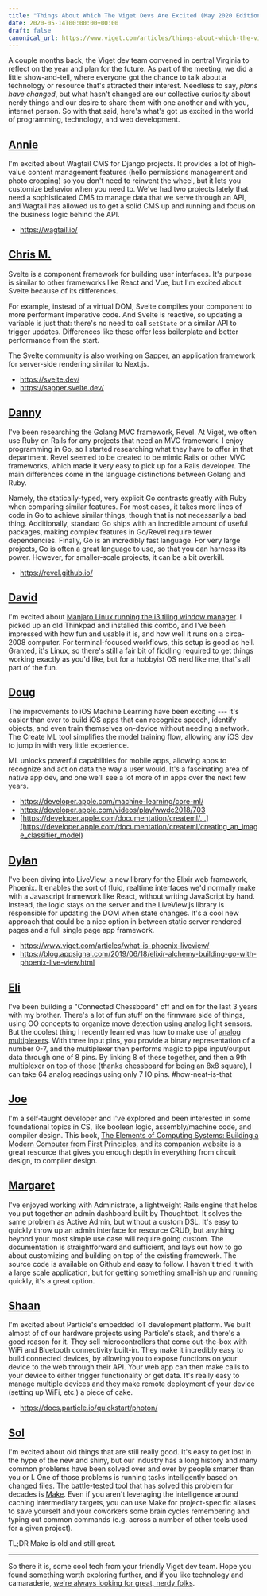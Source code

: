 ```yaml
---
title: "Things About Which The Viget Devs Are Excited (May 2020 Edition)"
date: 2020-05-14T00:00:00+00:00
draft: false
canonical_url: https://www.viget.com/articles/things-about-which-the-viget-devs-are-excited-may-2020-edition/
---
```


A couple months back, the Viget dev team convened in central Virginia to
reflect on the year and plan for the future. As part of the meeting, we
did a little show-and-tell, where everyone got the chance to talk about
a technology or resource that's attracted their interest. Needless to
say, *plans have changed*, but what hasn't changed are our collective
curiosity about nerdy things and our desire to share them with one
another and with you, internet person. So with that said, here's
what's got us excited in the world of programming, technology, and web
development.

## [Annie](https://www.viget.com/about/team/akiley)

I'm excited about Wagtail CMS for Django projects. It provides a lot of
high-value content management features (hello permissions management and
photo cropping) so you don't need to reinvent the wheel, but it lets you
customize behavior when you need to. We've had two projects lately that
need a sophisticated CMS to manage data that we serve through an API,
and Wagtail has allowed us to get a solid CMS up and running and focus
on the business logic behind the API.

-   <https://wagtail.io/>

## [Chris M.](https://www.viget.com/about/team/cmanning)

Svelte is a component framework for building user interfaces. It's
purpose is similar to other frameworks like React and Vue, but I'm
excited about Svelte because of its differences.

For example, instead of a virtual DOM, Svelte compiles your component to
more performant imperative code. And Svelte is reactive, so updating a
variable is just that: there's no need to call `setState` or a similar
API to trigger updates. Differences like these offer less boilerplate
and better performance from the start.

The Svelte community is also working on Sapper, an application framework
for server-side rendering similar to Next.js.

-   <https://svelte.dev/>
-   <https://sapper.svelte.dev/>

## [Danny](https://www.viget.com/about/team/dbrown)

I've been researching the Golang MVC framework, Revel. At Viget, we
often use Ruby on Rails for any projects that need an MVC framework. I
enjoy programming in Go, so I started researching what they have to
offer in that department. Revel seemed to be created to be mimic Rails
or other MVC frameworks, which made it very easy to pick up for a Rails
developer. The main differences come in the language distinctions
between Golang and Ruby.

Namely, the statically-typed, very explicit Go contrasts greatly with
Ruby when comparing similar features. For most cases, it takes more
lines of code in Go to achieve similar things, though that is not
necessarily a bad thing. Additionally, standard Go ships with an
incredible amount of useful packages, making complex features in
Go/Revel require fewer dependencies. Finally, Go is an incredibly fast
language. For very large projects, Go is often a great language to use,
so that you can harness its power. However, for smaller-scale projects,
it can be a bit overkill.

-   <https://revel.github.io/>

## [David](https://www.viget.com/about/team/deisinger)

I'm excited about [Manjaro Linux running the i3 tiling window
manager](https://manjaro.org/download/community/i3/). I picked up an old
Thinkpad and installed this combo, and I've been impressed with how fun
and usable it is, and how well it runs on a circa-2008 computer. For
terminal-focused workflows, this setup is good as hell. Granted, it's
Linux, so there's still a fair bit of fiddling required to get things
working exactly as you'd like, but for a hobbyist OS nerd like me,
that's all part of the fun.

## [Doug](https://www.viget.com/about/team/davery)

The improvements to iOS Machine Learning have been exciting --- it's
easier than ever to build iOS apps that can recognize speech, identify
objects, and even train themselves on-device without needing a network.
The Create ML tool simplifies the model training flow, allowing any iOS
dev to jump in with very little experience.

ML unlocks powerful capabilities for mobile apps, allowing apps to
recognize and act on data the way a user would. It's a fascinating area
of native app dev, and one we'll see a lot more of in apps over the next
few years.

-   <https://developer.apple.com/machine-learning/core-ml/>
-   <https://developer.apple.com/videos/play/wwdc2018/703>
-   [https://developer.apple.com/documentation/createml/…](https://developer.apple.com/documentation/createml/creating_an_image_classifier_model)

## [Dylan](https://www.viget.com/about/team/dlederle-ensign)

I've been diving into LiveView, a new library for the Elixir web
framework, Phoenix. It enables the sort of fluid, realtime interfaces
we'd normally make with a Javascript framework like React, without
writing JavaScript by hand. Instead, the logic stays on the server and
the LiveView.js library is responsible for updating the DOM when state
changes. It's a cool new approach that could be a nice option in
between static server rendered pages and a full single page app
framework.

-   <https://www.viget.com/articles/what-is-phoenix-liveview/>
-   <https://blog.appsignal.com/2019/06/18/elixir-alchemy-building-go-with-phoenix-live-view.html>

## [Eli](https://www.viget.com/about/team/efatsi)

I've been building a "Connected Chessboard" off and on for the last 3
years with my brother. There's a lot of fun stuff on the firmware side
of things, using OO concepts to organize move detection using analog
light sensors. But the coolest thing I recently learned was how to make
use of [analog multiplexers](https://www.sparkfun.com/products/13906).
With three input pins, you provide a binary representation of a number
0-7, and the multiplexer then performs magic to pipe input/output data
through one of 8 pins. By linking 8 of these together, and then a 9th
multiplexer on top of those (thanks chessboard for being an 8x8 square),
I can take 64 analog readings using only 7 IO pins. #how-neat-is-that

## [Joe](https://www.viget.com/about/team/jjackson)

I'm a self-taught developer and I've explored and been interested in
some foundational topics in CS, like boolean logic, assembly/machine
code, and compiler design. This book, [The Elements of Computing
Systems: Building a Modern Computer from First
Principles](https://www.amazon.com/Elements-Computing-Systems-Building-Principles/dp/0262640686/ref=ed_oe_p),
and its [companion website](https://www.nand2tetris.org/) is a great
resource that gives you enough depth in everything from circuit design,
to compiler design.

## [Margaret](https://www.viget.com/about/team/mwilliford)

I've enjoyed working with Administrate, a lightweight Rails engine that
helps you put together an admin dashboard built by Thoughtbot. It solves
the same problem as Active Admin, but without a custom DSL. It's easy to
quickly throw up an admin interface for resource CRUD, but anything
beyond your most simple use case will require going custom. The
documentation is straightforward and sufficient, and lays out how to go
about customizing and building on top of the existing framework. The
source code is available on Github and easy to follow. I haven't tried
it with a large scale application, but for getting something small-ish
up and running quickly, it's a great option.

## [Shaan](https://www.viget.com/about/team/ssavarirayan)

I'm excited about Particle's embedded IoT development platform. We
built almost of of our hardware projects using Particle's stack, and
there's a good reason for it. They sell microcontrollers that come
out-the-box with WiFi and Bluetooth connectivity built-in. They make it
incredibly easy to build connected devices, by allowing you to expose
functions on your device to the web through their API. Your web app can
then make calls to your device to either trigger functionality or get
data. It's really easy to manage multiple devices and they make remote
deployment of your device (setting up WiFi, etc.) a piece of cake.

-   <https://docs.particle.io/quickstart/photon/>

## [Sol](https://www.viget.com/about/team/shawk)

I'm excited about old things that are still really good. It's easy to
get lost in the hype of the new and shiny, but our industry has a long
history and many common problems have been solved over and over by
people smarter than you or I. One of those problems is running tasks
intelligently based on changed files. The battle-tested tool that has
solved this problem for decades is
[Make](https://www.gnu.org/software/make/manual/make.html). Even if you
aren't leveraging the intelligence around caching intermediary targets,
you can use Make for project-specific aliases to save yourself and your
coworkers some brain cycles remembering and typing out common commands
(e.g. across a number of other tools used for a given project).

TL;DR Make is old and still great.

------------------------------------------------------------------------

So there it is, some cool tech from your friendly Viget dev team. Hope
you found something worth exploring further, and if you like technology
and camaraderie, [we're always looking for great, nerdy
folks](https://www.viget.com/careers/).
